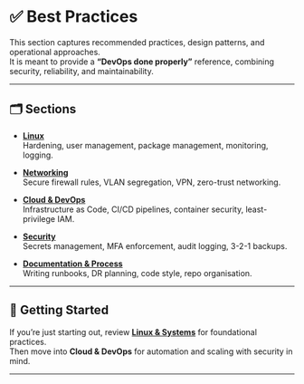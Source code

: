 # ✅ Best Practices

This section captures recommended practices, design patterns, and operational approaches.  
It is meant to provide a **“DevOps done properly”** reference, combining security, reliability, and maintainability.

---

## 🗂 Sections

- **[Linux](./linux/)**  
  Hardening, user management, package management, monitoring, logging.

- **[Networking](./networking/)**  
  Secure firewall rules, VLAN segregation, VPN, zero-trust networking.

- **[Cloud & DevOps](./cloud-devops/)**  
  Infrastructure as Code, CI/CD pipelines, container security, least-privilege IAM.

- **[Security](./security/)**  
  Secrets management, MFA enforcement, audit logging, 3-2-1 backups.

- **[Documentation & Process](./docs-process/)**  
  Writing runbooks, DR planning, code style, repo organisation.

---

## 🚀 Getting Started

If you’re just starting out, review **[Linux & Systems](./linux/)** for foundational practices.  
Then move into **Cloud & DevOps** for automation and scaling with security in mind.

---